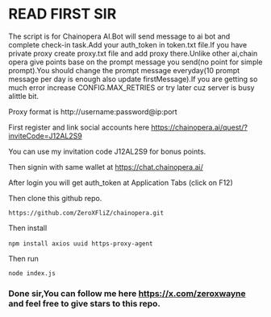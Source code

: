 # READ FIRST SIR
The script is for Chainopera AI.Bot will send message to ai bot and complete check-in task.Add your auth_token in token.txt file.If you have private proxy create proxy.txt file and add proxy there.Unlike other ai,chain opera give points base on the prompt message you send(no point for simple prompt).You should change the prompt message everyday(10 prompt message per day is enough also update firstMessage).If you are getting so much error increase CONFIG.MAX_RETRIES or try later cuz server is busy alittle bit.

Proxy format is http://username:password@ip:port

First register and link social accounts here https://chainopera.ai/quest/?inviteCode=J12AL2S9

You can use my invitation code J12AL2S9 for bonus points.

Then signin with same wallet at https://chat.chainopera.ai/

After login you will get auth_token at Application Tabs (click on F12)

Then clone this github repo. <pre>```https://github.com/ZeroXFliZ/chainopera.git```</pre>

Then install <pre> ```npm install axios uuid https-proxy-agent ``` </pre>

Then run <pre>```node index.js```</pre>

### Done sir,You can follow me here https://x.com/zeroxwayne and feel free to give stars to this repo.
